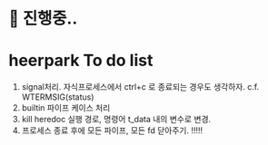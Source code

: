 # 🚧 진행중..

# heerpark To do list
1. signal처리. 자식프로세스에서 ctrl+c 로 종료되는 경우도 생각하자. c.f. WTERMSIG(status)
2. builtin 파이프 케이스 처리
3. kill heredoc 실행 경로, 명령어 t_data 내의 변수로 변경.
4. 프로세스 종료 후에 모든 파이프, 모든 fd 닫아주기. !!!!!